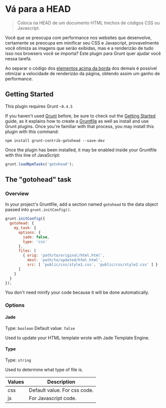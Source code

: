 # Vá para a HEAD

> Coloca na HEAD de um documento HTML trechos de códigos CSS ou Javascript.

Você que se preocupa com performance nos websites que desenvolve, certamente se preocupa em minificar seu CSS e Javascript, provavelmente você otimiza as imagens que serão exibidas, mas e a renderizão de tudo isso nos browsers você se importa?
Este plugin para Grunt quer ajudar você nessa tarefa.

Ao separar o código dos [elementos acima da borda](https://developers.google.com/speed/docs/insights/PrioritizeVisibleContent) dos demais é possível otimizar a velocidade de renderizão da página, obtendo assim um ganho de performance.

## Getting Started
This plugin requires Grunt `~0.4.5`

If you haven't used [Grunt](http://gruntjs.com/) before, be sure to check out the [Getting Started](http://gruntjs.com/getting-started) guide, as it explains how to create a [Gruntfile](http://gruntjs.com/sample-gruntfile) as well as install and use Grunt plugins. Once you're familiar with that process, you may install this plugin with this command:

```shell
npm install grunt-contrib-gotohead --save-dev
```

Once the plugin has been installed, it may be enabled inside your Gruntfile with this line of JavaScript:

```js
grunt.loadNpmTasks('gotohead');
```

## The "gotohead" task

### Overview
In your project's Gruntfile, add a section named `gotohead` to the data object passed into `grunt.initConfig()`.

```js
grunt.initConfig({
  gotohead: {
    my_task: {
      options: {
        jade: false,
        type: 'css'
      },
      files: [
        { orig: 'path/to/original/html.html',
          dest: 'path/to/updated/html.html',
          src: [ 'public/css/style1.css', 'public/css/style2.css' ] }
      ]
    }
  }
});
```
You don't need minify your code because it will be done automatically.

### Options

#### Jade
Type: `boolean`
Default value: `false`

Used to update your HTML template wrote with Jade Template Engine.

#### Type
Type: `string`

Used to determine what type of file is.

Values                     | Description
---------------------------|---------------------------------------------------------
css                        | Default value. For css code.
js                         | For Javascript code.
